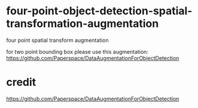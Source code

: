 # four-point-object-detection-spatial-transformation-augmentation
four point  spatial transform augmentation

for two point bounding box please use this augmentation:
https://github.com/Paperspace/DataAugmentationForObjectDetection

# credit
https://github.com/Paperspace/DataAugmentationForObjectDetection
